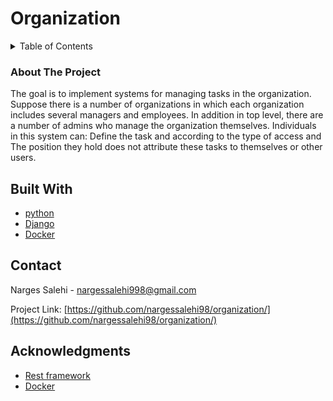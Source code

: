 # Organization
<!-- TABLE OF CONTENTS -->
<details>
  <summary>Table of Contents</summary>
  <ol>
    <li>
      <a href="#about-the-project">About The Project</a>
      <ul>
        <li><a href="#built-with">Built With</a></li>
      </ul>
    </li>
    <li><a href="#contact">Contact</a></li>
    <li><a href="#acknowledgments">Acknowledgments</a></li>
  </ol>
</details>

<!-- ABOUT THE PROJECT -->
### About The Project

The goal is to implement systems for managing tasks in the organization. Suppose there is a number of organizations in which each organization includes several managers and employees. In addition in top level, there are a number of admins who manage the organization themselves. Individuals in this system can: Define the task and according to the type of access and
The position they hold does not attribute these tasks to themselves or other users.



## Built With

* [python](https://python.org/)
* [Django](https://www.djangoproject.com/)
* [Docker](https://www.docker.com/)



<!-- CONTACT -->
## Contact

Narges Salehi - nargessalehi998@gmail.com

Project Link: [https://github.com/nargessalehi98/organization/](https://github.com/nargessalehi98/organization/)



<!-- ACKNOWLEDGMENTS -->
## Acknowledgments

* [Rest framework](https://www.django-rest-framework.org/)
* [Docker](https://docs.docker.com/)

